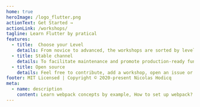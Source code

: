 ```yaml
---
home: true
heroImage: /logo_flutter.png
actionText: Get Started →
actionLink: /workshops/
tagline: Learn Flutter by pratical
features:
  - title:  Choose your Level
    details: From novice to advanced, the workshops are sorted by level  👉 novice, intermediate or advanced.
  - title: Stable channel
    details: To facilitate maintenance and promote production-ready functionality, the workshops are based on the stable branch of Flutter.
  - title: Open source
    details: Feel free to contribute, add a workshop, open an issue or a pull request. All contributors are welcome !!
footer: MIT Licensed | Copyright © 2020-present Nicolas Hodicq
meta:
  - name: description
    content: Learn webpack concepts by example, How to set up webpack? How to configure webpack? Babel, Scss? From beginner workshops to advanced exercises
---
```

